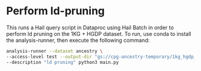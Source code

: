 # Perform ld-pruning

This runs a Hail query script in Dataproc using Hail Batch in order to perform ld pruning on the 1KG + HGDP dataset. To run, use conda to install the analysis-runner, then execute the following command:

```sh
analysis-runner --dataset ancestry \
--access-level test --output-dir "gs://cpg-ancestry-temporary/1kg_hgdp_ld_pruning/v0" \
--description "ld pruning" python3 main.py
```
